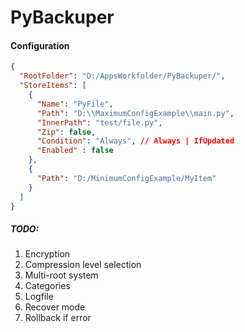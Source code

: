 # PyBackuper
####  Configuration
```json
{
  "RootFolder": "D:/AppsWorkfolder/PyBackuper/",
  "StoreItems": [
    {
      "Name": "PyFile",
      "Path": "D:\\MaximumConfigExample\\main.py",
      "InnerPath": "test/file.py",
      "Zip": false,      
      "Condition": "Always", // Always | IfUpdated
      "Enabled" : false
    },
    {
      "Path": "D:/MinimumConfigExample/MyItem"
    }
  ]
}
```
##### TODO:
1. Encryption
2. Compression level selection
3. Multi-root system 
4. Categories 
5. Logfile
6. Recover mode
7. Rollback if error